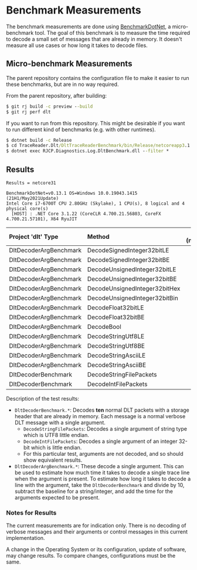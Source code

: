 # Benchmark Measurements

The benchmark measurements are done using
[BenchmarkDotNet](https://benchmarkdotnet.org/), a micro-benchmark tool. The
goal of this benchmark is to measure the time required to decode a small set of
messages that are already in memory. It doesn't measure all use cases or how
long it takes to decode files.

## Micro-benchmark Measurements

The parent repository contains the configuration file to make it easier to run
these benchmarks, but are in no way required.

From the parent repository, after building:

```cmd
$ git rj build -c preview --build
$ git rj perf dlt
```

If you want to run from this repository. This might be desirable if you want to
run different kind of benchmarks (e.g. with other runtimes).

```cmd
$ dotnet build -c Release
$ cd TraceReader.Dlt/DltTraceReaderBenchmark/bin/Release/netcoreapp3.1
$ dotnet exec RJCP.Diagnostics.Log.DltBenchmark.dll --filter *
```

## Results

```text
Results = netcore31

BenchmarkDotNet=v0.13.1 OS=Windows 10.0.19043.1415 (21H1/May2021Update)
Intel Core i7-6700T CPU 2.80GHz (Skylake), 1 CPU(s), 8 logical and 4 physical core(s)
  [HOST] : .NET Core 3.1.22 (CoreCLR 4.700.21.56803, CoreFX 4.700.21.57101), X64 RyuJIT
```

| Project 'dlt' Type     | Method                        | mean (netcore31) | stderr |
|:-----------------------|:------------------------------|-----------------:|-------:|
| DltDecoderArgBenchmark | DecodeSignedInteger32bitLE    | 21.32            | 0.13   |
| DltDecoderArgBenchmark | DecodeSignedInteger32bitBE    | 21.25            | 0.03   |
| DltDecoderArgBenchmark | DecodeUnsignedInteger32bitLE  | 21.15            | 0.08   |
| DltDecoderArgBenchmark | DecodeUnsignedInteger32bitBE  | 21.00            | 0.08   |
| DltDecoderArgBenchmark | DecodeUnsignedInteger32bitHex | 21.85            | 0.07   |
| DltDecoderArgBenchmark | DecodeUnsignedInteger32bitBin | 134.28           | 0.73   |
| DltDecoderArgBenchmark | DecodeFloat32bitLE            | 17.31            | 0.05   |
| DltDecoderArgBenchmark | DecodeFloat32bitBE            | 16.69            | 0.06   |
| DltDecoderArgBenchmark | DecodeBool                    | 8.69             | 0.04   |
| DltDecoderArgBenchmark | DecodeStringUtf8LE            | 55.33            | 0.19   |
| DltDecoderArgBenchmark | DecodeStringUtf8BE            | 55.88            | 0.32   |
| DltDecoderArgBenchmark | DecodeStringAsciiLE           | 66.15            | 0.23   |
| DltDecoderArgBenchmark | DecodeStringAsciiBE           | 69.57            | 0.22   |
| DltDecoderBenchmark    | DecodeStringFilePackets       | 2303.71          | 7.08   |
| DltDecoderBenchmark    | DecodeIntFilePackets          | 2318.61          | 1.15   |
Description of the test results:

* `DltDecoderBenchmark.*`: Decodes **ten** normal DLT packets with a storage
  header that are already in memory. Each message is a normal verbose DLT
  message with a single argument.
  * `DecodeStringFilePackets`: Decodes a single argument of string type which is
    UTF8 little endian.
  * `DecodeIntFilePackets`: Decodes a single argument of an integer 32-bit which
    is little endian.
  * For this particular test, arguments are not decoded, and so should show
    equivalent results.
* `DltDecoderArgBenchmark.*`: These decode a single argument. This can be used
  to estimate how much time it takes to decode a single trace line when the
  argument is present. To estimate how long it takes to decode a line with the
  argument, take the `DltDecoderBenchmark` and divide by 10, subtract the
  baseline for a string/integer, and add the time for the arguments expected to
  be present.

### Notes for Results

The current measurements are for indication only. There is no decoding of
verbose messages and their arguments or control messages in this current
implementation.

A change in the Operating System or its configuration, update of software, may
change results. To compare changes, configurations must be the same.
